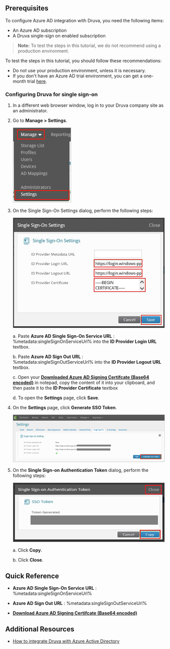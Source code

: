 ## Prerequisites

To configure Azure AD integration with Druva, you need the following items:

- An Azure AD subscription
- A Druva single-sign on enabled subscription

> **Note:**
> To test the steps in this tutorial, we do not recommend using a production environment.

To test the steps in this tutorial, you should follow these recommendations:

- Do not use your production environment, unless it is necessary.
- If you don't have an Azure AD trial environment, you can get a one-month trial [here](https://azure.microsoft.com/pricing/free-trial/).

### Configuring Druva for single sign-on

1. In a different web browser window, log in to your Druva company site as an administrator.

2. Go to **Manage \> Settings**.

	![Settings](./media/ic795091.png "Settings")

3. On the Single Sign-On Settings dialog, perform the following steps:

	![Single Sign-On Settings](./media/ic795092.png "Single Sign-On Settings")
	
	a. Paste **Azure AD Single Sign-On Service URL** : %metadata:singleSignOnServiceUrl% into the **ID Provider Login URL** textbox.
	
	b. Paste **Azure AD Sign Out URL** : %metadata:singleSignOutServiceUrl% into the **ID Provider Logout URL** textbox.
	
	 c. Open your **[Downloaded Azure AD Signing Certifcate (Base64 encoded)](%metadata:certificateDownloadBase64Url%)** in notepad, copy the content of it into your clipboard, and then paste it to the **ID Provider Certificate** textbox
	 
	 d. To open the **Settings** page, click **Save**.

4. On the **Settings** page, click **Generate SSO Token**.

	![Settings](./media/ic795093.png "Settings")

5. On the **Single Sign-on Authentication Token** dialog, perform the following steps:

	![SSO Token](./media/ic795094.png "SSO Token")
	
	a. Click **Copy**.
	
	b. Click **Close**.

## Quick Reference

* **Azure AD Single Sign-On Service URL** : %metadata:singleSignOnServiceUrl%

* **Azure AD Sign Out URL** : %metadata:singleSignOutServiceUrl%

* **[Download Azure AD Signing Certifcate (Base64 encoded)](%metadata:certificateDownloadBase64Url%)**

## Additional Resources

* [How to integrate Druva with Azure Active Directory](https://docs.microsoft.com/azure/active-directory/active-directory-saas-druva-tutorial)
